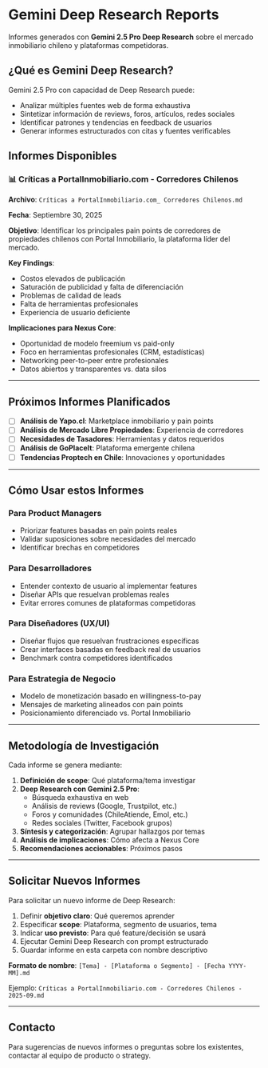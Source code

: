 # Gemini Deep Research Reports

Informes generados con **Gemini 2.5 Pro Deep Research** sobre el mercado inmobiliario chileno y plataformas competidoras.

## ¿Qué es Gemini Deep Research?

Gemini 2.5 Pro con capacidad de Deep Research puede:
- Analizar múltiples fuentes web de forma exhaustiva
- Sintetizar información de reviews, foros, artículos, redes sociales
- Identificar patrones y tendencias en feedback de usuarios
- Generar informes estructurados con citas y fuentes verificables

## Informes Disponibles

### 📊 Críticas a PortalInmobiliario.com - Corredores Chilenos
**Archivo**: `Críticas a PortalInmobiliario.com_ Corredores Chilenos.md`

**Fecha**: Septiembre 30, 2025

**Objetivo**: Identificar los principales pain points de corredores de propiedades chilenos con Portal Inmobiliario, la plataforma líder del mercado.

**Key Findings**:
- Costos elevados de publicación
- Saturación de publicidad y falta de diferenciación
- Problemas de calidad de leads
- Falta de herramientas profesionales
- Experiencia de usuario deficiente

**Implicaciones para Nexus Core**:
- Oportunidad de modelo freemium vs paid-only
- Foco en herramientas profesionales (CRM, estadísticas)
- Networking peer-to-peer entre profesionales
- Datos abiertos y transparentes vs. data silos

---

## Próximos Informes Planificados

- [ ] **Análisis de Yapo.cl**: Marketplace inmobiliario y pain points
- [ ] **Análisis de Mercado Libre Propiedades**: Experiencia de corredores
- [ ] **Necesidades de Tasadores**: Herramientas y datos requeridos
- [ ] **Análisis de GoPlaceIt**: Plataforma emergente chilena
- [ ] **Tendencias Proptech en Chile**: Innovaciones y oportunidades

---

## Cómo Usar estos Informes

### Para Product Managers
- Priorizar features basadas en pain points reales
- Validar suposiciones sobre necesidades del mercado
- Identificar brechas en competidores

### Para Desarrolladores
- Entender contexto de usuario al implementar features
- Diseñar APIs que resuelvan problemas reales
- Evitar errores comunes de plataformas competidoras

### Para Diseñadores (UX/UI)
- Diseñar flujos que resuelvan frustraciones específicas
- Crear interfaces basadas en feedback real de usuarios
- Benchmark contra competidores identificados

### Para Estrategia de Negocio
- Modelo de monetización basado en willingness-to-pay
- Mensajes de marketing alineados con pain points
- Posicionamiento diferenciado vs. Portal Inmobiliario

---

## Metodología de Investigación

Cada informe se genera mediante:

1. **Definición de scope**: Qué plataforma/tema investigar
2. **Deep Research con Gemini 2.5 Pro**:
   - Búsqueda exhaustiva en web
   - Análisis de reviews (Google, Trustpilot, etc.)
   - Foros y comunidades (ChileAtiende, Emol, etc.)
   - Redes sociales (Twitter, Facebook grupos)
3. **Síntesis y categorización**: Agrupar hallazgos por temas
4. **Análisis de implicaciones**: Cómo afecta a Nexus Core
5. **Recomendaciones accionables**: Próximos pasos

---

## Solicitar Nuevos Informes

Para solicitar un nuevo informe de Deep Research:

1. Definir **objetivo claro**: Qué queremos aprender
2. Especificar **scope**: Plataforma, segmento de usuarios, tema
3. Indicar **uso previsto**: Para qué feature/decisión se usará
4. Ejecutar Gemini Deep Research con prompt estructurado
5. Guardar informe en esta carpeta con nombre descriptivo

**Formato de nombre**: `[Tema] - [Plataforma o Segmento] - [Fecha YYYY-MM].md`

Ejemplo: `Críticas a PortalInmobiliario.com - Corredores Chilenos - 2025-09.md`

---

## Contacto

Para sugerencias de nuevos informes o preguntas sobre los existentes, contactar al equipo de producto o strategy.
